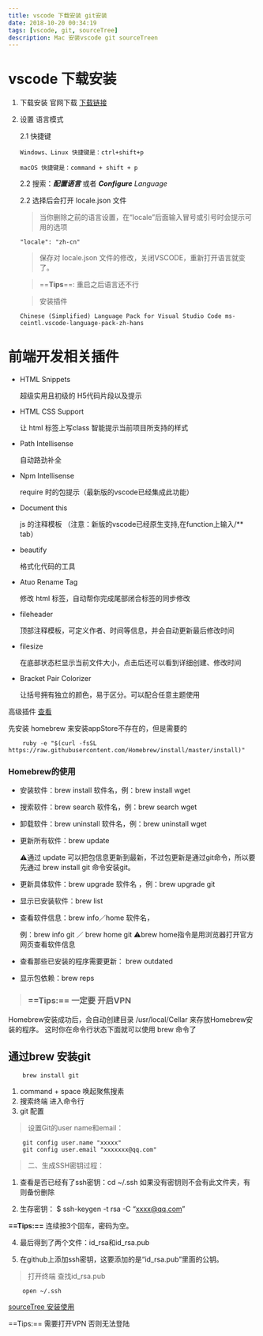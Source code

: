 ```yaml
---
title: vscode 下载安装 git安装
date: 2018-10-20 00:34:19
tags: [vscode, git, sourceTree]
description: Mac 安装vscode git sourceTreen
---
```




# vscode 下载安装

1. 下载安装 官网下载
[下载链接](https://code.visualstudio.com/)
2. 设置 语言模式

    2.1 快捷键
    ```
    Windows、Linux 快捷键是：ctrl+shift+p
    
    macOS 快捷键是：command + shift + p
    ```
    2.2 搜索：***配置语言*** 或者  ***Configure** Language*
    
    2.2 选择后会打开 locale.json 文件
    
    > 当你删除之前的语言设置，在“locale”后面输入冒号或引号时会提示可用的选项
    
    ```
    "locale": "zh-cn"
    ```
    
    > 保存对 locale.json 文件的修改，关闭VSCODE，重新打开语言就变了。
    
    > 
    
    > ==**Tips**==: 重启之后语言还不行
    
    > 安装插件  
    
    ```
    Chinese (Simplified) Language Pack for Visual Studio Code ms-ceintl.vscode-language-pack-zh-hans
    ```
# 前端开发相关插件

- HTML Snippets

    超级实用且初级的 H5代码片段以及提示
    
- HTML CSS Support

    让 html 标签上写class 智能提示当前项目所支持的样式
    
- Path Intellisense

    自动路劲补全
- Npm Intellisense

    require 时的包提示（最新版的vscode已经集成此功能）
- Document this
  
  js 的注释模板 （注意：新版的vscode已经原生支持,在function上输入/** tab）

- beautify

    格式化代码的工具
    
- Atuo Rename Tag

    修改 html 标签，自动帮你完成尾部闭合标签的同步修改
    
- fileheader

    顶部注释模板，可定义作者、时间等信息，并会自动更新最后修改时间

- filesize

    在底部状态栏显示当前文件大小，点击后还可以看到详细创建、修改时间
    
- Bracket Pair Colorizer

    让括号拥有独立的颜色，易于区分。可以配合任意主题使用
    
高级插件 [查看](https://zhuanlan.zhihu.com/p/27905838)


先安装 homebrew  来安装appStore不存在的，但是需要的

```
    ruby -e "$(curl -fsSL https://raw.githubusercontent.com/Homebrew/install/master/install)"
```

### Homebrew的使用
- 安装软件：brew install 软件名，例：brew install wget
- 搜索软件：brew search 软件名，例：brew search wget
- 卸载软件：brew uninstall 软件名，例：brew uninstall wget
- 更新所有软件：brew update

    ⚠️通过 update 可以把包信息更新到最新，不过包更新是通过git命令，所以要先通过 brew install git 命令安装git。

- 更新具体软件：brew upgrade 软件名 ，例：brew upgrade git
- 显示已安装软件：brew list
- 查看软件信息：brew info／home  软件名，

    例：brew info git ／ brew home git
⚠️brew home指令是用浏览器打开官方网页查看软件信息
- 查看那些已安装的程序需要更新： brew outdated
- 显示包依赖：brew reps

>###  ==Tips:== 一定要 **开启VPN** 

Homebrew安装成功后，会自动创建目录 /usr/local/Cellar 来存放Homebrew安装的程序。 这时你在命令行状态下面就可以使用 brew 命令了

## 通过brew 安装git

```
    brew install git

```

1. command + space 唤起聚焦搜素
2. 搜索终端 进入命令行
3. git 配置

> 设置Git的user name和email：
```
    git config user.name "xxxxx"
    git config user.email "xxxxxxx@qq.com"
```
> 二、生成SSH密钥过程：

1. 查看是否已经有了ssh密钥：cd ~/.ssh
如果没有密钥则不会有此文件夹，有则备份删除

2. 生存密钥：
$ ssh-keygen -t rsa -C “xxxx@qq.com”

**==Tips:==**  连续按3个回车，密码为空。

4. 最后得到了两个文件：id_rsa和id_rsa.pub

5. 在github上添加ssh密钥，这要添加的是“id_rsa.pub”里面的公钥。

> 打开终端 查找id_rsa.pub

```
    open ~/.ssh  
```

[sourceTree 安装使用](https://www.jianshu.com/p/fdbf7c0bca93)

==Tips:== 需要打开VPN 否则无法登陆